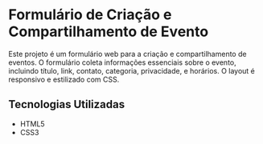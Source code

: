 # Formulário de Criação e Compartilhamento de Evento

Este projeto é um formulário web para a criação e compartilhamento de eventos. O formulário coleta informações essenciais sobre o evento, incluindo título, link, contato, categoria, privacidade, e horários. O layout é responsivo e estilizado com CSS.

## Tecnologias Utilizadas

- HTML5
- CSS3
